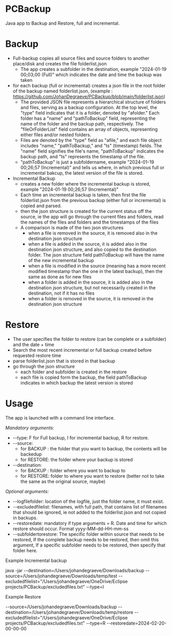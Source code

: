 # PCBackup
Java app to Backup and Restore, full and incremental.

# Backup
- Full-backup copies all source files and source folders to another place/disk and creates the file folderlist.json
  - The app creates a subfolder in the destination, example "2024-01-19 00;03;00 (Full)" which indicates the date and time the backup was taken
- for each backup (full or incremental) creates a json file in the root folder of the backup named folderlist.json, (example : https://github.com/JohanDegraeve/PCBackup/blob/main/folderlist.json)
  - The provided JSON file represents a hierarchical structure of folders and files, serving as a backup configuration. At the top level, the "type" field indicates that it is a folder, denoted by "afolder." Each folder has a "name" and "pathToBackup" field, representing the name of the folder and the backup path, respectively. The "fileOrFolderList" field contains an array of objects, representing either files and/or nested folders.
  - Files are denoted by the "type" field as "afile," and each file object includes "name," "pathToBackup," and "ts" (timestamp) fields. The "name" field signifies the file's name, "pathToBackup" indicates the backup path, and "ts" represents the timestamp of the file.
  - "pathToBackup" is just a subfoldername, example "2024-01-19 00;26;57 (Incremental)" and tells us where, in which previous full or incremental bakcup, the latest version of the file is stored.
- Incremental Backup
  - creates a new folder where the incremental backup is stored, example "2024-01-19 00;26;57 (Incremental)"
  - Each time an incremental backup is taken, then first the file folderlist.json from the previous backup (either full or incremental) is copied and parsed.
  - then the json structure is created for the current status off the source, ie the app will go through the current files and folders, read the names of the files and folders and the timestamps of the files
  - A comparison is made of the two json structures
      - when a file is removed in the source, it is removed also in the destination json structure
      - when a file is added in the source, it is added also in the destination json structure, and also copied to the destination folder. The json structure field pathToBackup will have the name of the new incremental backup
      - when a file is modified in the source (meaning has a more recent modified timestamp than the one in the latest backup), then the same as done as for new files
      - when a folder is added in the source, it is added also in the destination json structure, but not necessarily created in the destination, not if it has no files
      - when a folder is removed in the source, it is removed in the destination json structure

     
# Restore
- The user specifies the folder to restore (can be complete or a subfolder) and the date + time
- Search the most recent incremental or full backup created before requested restore time 
- parse folderlist.json that is stored in that backup
- go through the json structure
    - each folder and subfolder is created in the restore
    - each file is copied form the backup, the field pathToBackup indicates in which backup the latest version is stored
   
# Usage

The app is launched with a command line interface.

*Mandatory arguments:*
  - --type: F for Full backup, I for incremental backup, R for restore.
  - --source:
    - for BACKUP : the folder that you want to backup, the contents will be backedup
    - for RESTORE: the folder where your backup is stored
  - --destination:
    - for BACKUP : folder where you want to backup to
    - for RESTORE: folder to where you want to restore (better not to take the same as the original source, maybe)

*Optional arguments:*
  - --logfilefolder: location of the logfile, just the folder name, it must exist.
  - --excludedfilelist: filenames, with full path, that contains list of filenames that should be ignored, ie not added to the folderlist.json and not copied in backups.
  - --restoredate: mandatory if type arguments = R. Date and time for which restore should occur. Format yyyy-MM-dd-HH-mm-ss
  - --subfoldertorestore: The specific folder within source that needs to be restored, If the complete backup needs to be restored, then omit this argument, If a specific subfolder needs to be restored, then specify that folder here.


Example Incremental backup

java -jar --destination=/Users/johandegraeve/Downloads/backup --source=/Users/johandegraeve/Downloads/temp/test --excludedfilelist="/Users/johandegraeve/OneDrive/Eclipse projects/PCBackup/excludedfiles.txt" --type=I

Example Restore

--source=/Users/johandegraeve/Downloads/backup --destination=/Users/johandegraeve/Downloads/temp/restore --excludedfilelist="/Users/johandegraeve/OneDrive/Eclipse projects/PCBackup/excludedfiles.txt" --type=R --restoredate=2024-02-20-00-00-00
